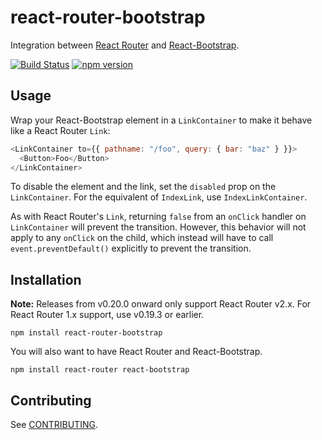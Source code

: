 # react-router-bootstrap

Integration between [React Router](https://github.com/rackt/react-router) and [React-Bootstrap](https://github.com/react-bootstrap/react-bootstrap).

[![Build Status](https://travis-ci.org/react-bootstrap/react-router-bootstrap.svg?branch=master)](https://travis-ci.org/react-bootstrap/react-router-bootstrap)
[![npm version](https://badge.fury.io/js/react-router-bootstrap.svg)](http://badge.fury.io/js/react-router-bootstrap)

## Usage

Wrap your React-Bootstrap element in a `LinkContainer` to make it behave like a React Router `Link`:

```js
<LinkContainer to={{ pathname: "/foo", query: { bar: "baz" } }}>
  <Button>Foo</Button>
</LinkContainer>
```

To disable the element and the link, set the `disabled` prop on the `LinkContainer`. For the equivalent of `IndexLink`, use `IndexLinkContainer`.

As with React Router's `Link`, returning `false` from an `onClick` handler on `LinkContainer` will prevent the transition. However, this behavior will not apply to any `onClick` on the child, which instead will have to call `event.preventDefault()` explicitly to prevent the transition.

## Installation

**Note:** Releases from v0.20.0 onward only support React Router v2.x. For React Router 1.x support, use v0.19.3 or earlier.

```
npm install react-router-bootstrap
```

You will also want to have React Router and React-Bootstrap.

```
npm install react-router react-bootstrap
```

## Contributing

See [CONTRIBUTING](CONTRIBUTING.md).
